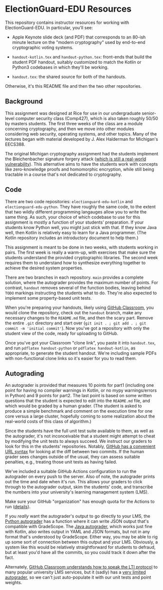 # ElectionGuard-EDU Resources

This repository contains instructor resources for working with ElectionGuard-EDU. In particular,
you'll see:

- Apple Keynote slide deck (and PDF) that corresponds to an 80-ish minute lecture
  on the "modern cryptography" used by end-to-end cryptographic voting systems.

- `handout-kotlin.tex` and `handout-python.tex`: front-ends that build the student PDF handout,
suitably customized to match the Kotlin or Python3 codebases in which they'll be working.

- `handout.tex`: the shared source for both of the handouts.

Otherwise, it's this README file and then the two other repositories.

## Background

This assignment was designed at Rice for use in our undergraduate senior-level computer security class (Comp427), which is also taken roughly 50/50 by masters students. The first three weeks of the class are a module concerning cryptography, and then we move into other modules considering web security, operating systems, and other topics. Many of the lectures began with material developed by J. Alex Halderman for Michigan's EECS388.

The original Michigan cryptography assignment had the students implement the Bleichenbacher signature forgery attack ([which is still a real-world vulnerability](https://medium.com/asecuritysite-when-bob-met-alice/this-attack-has-been-around-for-20-years-and-its-back-again-with-the-bleichenbacher-oracle-a585c34c9890)). This alternative aims to have the students work with concepts like zero-knowledge proofs and homomorphic encryption, while still being tractable in a course that's not dedicated to cryptography.

## Code

There are two code repositories: `electionguard-edu-kotlin` and `electionguard-edu-python`. They have roughly the same code, to the
extent that two wildly different programming langauges allow you to write the same thing. As such, your choice of which codebase to
use for this assignment is mostly a function of your students' preparation. If your students know Python well, you might just stick with that. If they know Java well, then Kotlin is relatively easy to learn for a Java programmer. (The Kotlin repository includes an
introductory document to help them.)

This assignment is meant to be done in two weeks, with students working in pairs. The first week is really a warm-up, with exercises that make sure the students understand the provided cryptographic libraries. The second week requires them to understand how to synthesize everything together to achieve the desired system properties.

There are two branches in each repository. `main` provides a complete solution, where the autograder provides the maximum number of points. For contrast, `handout` removes several of the function bodies, leaving behind `TODO` markings instructing the students what to do. They're also expected to implement some property-based unit tests.

When you're preparing your handouts, likely using [GitHub Classroom](https://classroom.github.com/), you would clone the repository, check out the `handout` branch, make any necessary changes to the `README.md` file, and then the scary part. Remove the entire `.git` directory and start over (`git init . ; git add . ; git commit -m 'initial commit'`). Now you've got a repository with only the student view of the code, ready for uploading to GitHub.

Once you've got your Classroom "clone link", you paste it into `handout.tex`, and run `pdflatex handout-python` or `pdflatex handout-kotlin`, as appropriate, to generate the student handout. We're including sample PDFs with non-functional clone links so it's easier for you to read them.

## Autograding

An autograder is provided that measures 10 points for part1 (including one point for having no compiler warnings in Kotlin, or no mypy warnings/errors in Python) and 9 points for part2. The last point is based on some written questions that the student is expected to edit into the `README.md` file, and which would be graded by a human grader. (The student is asked to produce a simple benchmark and comment on the execution time for one core versus a large cluster, hopefully coming to some realization about the real-world costs of this class of algorithm.)


Since the students have the full unit test suite available to them, as well as the autograder, it's not inconceivable that a student might attempt to cheat by modifying the unit tests to always succeed. We instruct our graders to look for this in the students' repositories. Notably, [GitHub has a convenient URL syntax](https://docs.github.com/en/github/committing-changes-to-your-project/viewing-and-comparing-commits/comparing-commits) for looking at the diff between two commits. If the human grader sees changes outside of the usual, they can assess suitable penalties, e.g., treating those unit tests as having failed.

We've included a suitable GitHub Actions configuration to run the autograder on every push to the server. Also of note, the autograder prints out the time and date when it's run. This allows your graders to click through to the autograder output, skim the students' code, and transcribe the numbers into your university's learning management system (LMS).

Make sure your GitHub "organization" has enough quota for the Actions to run ([details](https://education.github.community/t/github-actions-limits-and-github-classroom/57730)).

If you *really* want the autograder's output to go directly to your LMS, the [Python autograder](https://github.com/thoward27/grade) has a function where it can write JSON output that's compatible with GradeScope. The [Java autograder](https://github.com/RiceComp215-Staff/RiceChecks), which works just fine with Kotlin, also writes output in YAML and JSON formats, but not in any format that's understood by GradeScope. Either way, you may be able to rig up some sort of connection between this output and your LMS. Obviously, a system like this would be relatively straightforward for students to defraud, but at least you'd have all the commits, so you could track it down after the fact.

Alternately, [GitHub Classroom understands how to speak the LTI protocol](https://docs.github.com/en/education/manage-coursework-with-github-classroom/teach-with-github-classroom/connect-a-learning-management-system-to-github-classroom) to many popular university LMS services, but it (sadly) has a [very limited autograder](https://docs.github.com/en/education/manage-coursework-with-github-classroom/teach-with-github-classroom/use-autograding), so we can't just auto-populate it with our unit tests and point weights.
